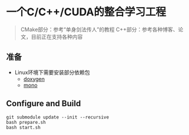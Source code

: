 # 一个C/C++/CUDA的整合学习工程

> CMake部分：参考“单身剑法传人”的教程
> C++部分：参考各种博客、论文，目前正在支持各种内容

## 准备

- Linux环境下需要安装部分依赖包 
  - [doxygen](https://www.doxygen.nl/)
  - [mono](https://www.mono-project.com/)


## Configure and Build

```shell
git submodule update --init --recursive
bash prepare.sh
bash start.sh
```